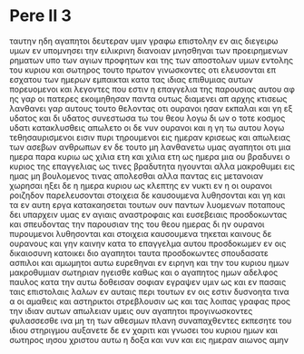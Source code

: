 # Pere II 3
ταυτην ηδη αγαπητοι δευτεραν υμιν γραφω επιστολην εν αις διεγειρω υμων εν υπομνησει την ειλικρινη διανοιαν
μνησθηναι των προειρημενων ρηματων υπο των αγιων προφητων και της των αποστολων υμων εντολης του κυριου και σωτηρος
τουτο πρωτον γινωσκοντες οτι ελευσονται επ εσχατου των ημερων εμπαικται κατα τας ιδιας επιθυμιας αυτων πορευομενοι
και λεγοντες που εστιν η επαγγελια της παρουσιας αυτου αφ ης γαρ οι πατερες εκοιμηθησαν παντα ουτως διαμενει απ αρχης κτισεως
λανθανει γαρ αυτους τουτο θελοντας οτι ουρανοι ησαν εκπαλαι και γη εξ υδατος και δι υδατος συνεστωσα τω του θεου λογω
δι ων ο τοτε κοσμος υδατι κατακλυσθεις απωλετο
οι δε νυν ουρανοι και η γη τω αυτου λογω τεθησαυρισμενοι εισιν πυρι τηρουμενοι εις ημεραν κρισεως και απωλειας των ασεβων ανθρωπων
εν δε τουτο μη λανθανετω υμας αγαπητοι οτι μια ημερα παρα κυριω ως χιλια ετη και χιλια ετη ως ημερα μια
ου βραδυνει ο κυριος της επαγγελιας ως τινες βραδυτητα ηγουνται αλλα μακροθυμει εις ημας μη βουλομενος τινας απολεσθαι αλλα παντας εις μετανοιαν χωρησαι
ηξει δε η ημερα κυριου ως κλεπτης εν νυκτι εν η οι ουρανοι ροιζηδον παρελευσονται στοιχεια δε καυσουμενα λυθησονται και γη και τα εν αυτη εργα κατακαησεται
τουτων ουν παντων λυομενων ποταπους δει υπαρχειν υμας εν αγιαις αναστροφαις και ευσεβειαις
προσδοκωντας και σπευδοντας την παρουσιαν της του θεου ημερας δι ην ουρανοι πυρουμενοι λυθησονται και στοιχεια καυσουμενα τηκεται
καινους δε ουρανους και γην καινην κατα το επαγγελμα αυτου προσδοκωμεν εν οις δικαιοσυνη κατοικει
διο αγαπητοι ταυτα προσδοκωντες σπουδασατε ασπιλοι και αμωμητοι αυτω ευρεθηναι εν ειρηνη
και την του κυριου ημων μακροθυμιαν σωτηριαν ηγεισθε καθως και ο αγαπητος ημων αδελφος παυλος κατα την αυτω δοθεισαν σοφιαν εγραψεν υμιν
ως και εν πασαις ταις επιστολαις λαλων εν αυταις περι τουτων εν οις εστιν δυσνοητα τινα α οι αμαθεις και αστηρικτοι στρεβλουσιν ως και τας λοιπας γραφας προς την ιδιαν αυτων απωλειαν
υμεις ουν αγαπητοι προγινωσκοντες φυλασσεσθε ινα μη τη των αθεσμων πλανη συναπαχθεντες εκπεσητε του ιδιου στηριγμου
αυξανετε δε εν χαριτι και γνωσει του κυριου ημων και σωτηρος ιησου χριστου αυτω η δοξα και νυν και εις ημεραν αιωνος αμην
